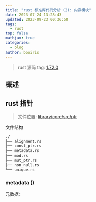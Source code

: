 ```yaml
---
title: "rust 标准库代码分析 (2): 内存模块"
date: 2023-07-24 13:28:43
updated: 2023-09-23 00:36:50
tags:
  - rust
top: false
mathjax: true
categories:
  - blog
author: booiris
---
```


> rust 源码 tag: [1.72.0](https://github.com/rust-lang/rust/tree/1.72.0)

## 概述

## rust 指针

> 文件位置: [library/core/src/ptr](https://github.com/rust-lang/rust/tree/1.72.0/library/core/src/ptr)

文件结构

```bash
./
├── alignment.rs
├── const_ptr.rs
├── metadata.rs
├── mod.rs
├── mut_ptr.rs
├── non_null.rs
└── unique.rs
```

### metadata ()

元数据:
